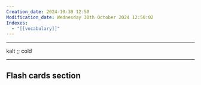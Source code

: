 ```yaml
---
Creation_date: 2024-10-30 12:50
Modification_date: Wednesday 30th October 2024 12:50:02
Indexes:
  - "[[vocabulary]]"
---
```


----

kalt ;; cold
<!--SR:!2024-11-12,4,270-->



















---
## Flash cards section
